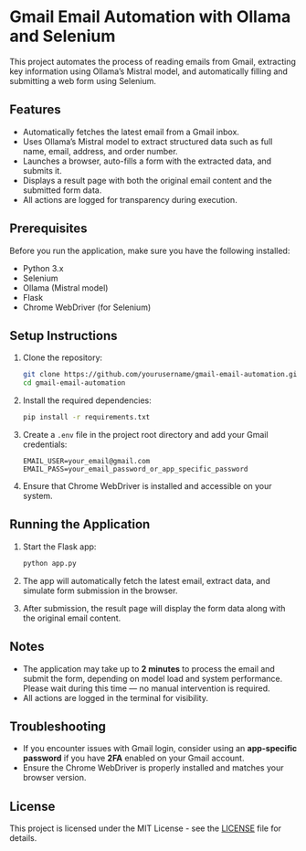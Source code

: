 
# Gmail Email Automation with Ollama and Selenium

This project automates the process of reading emails from Gmail, extracting key information using Ollama’s Mistral model, and automatically filling and submitting a web form using Selenium.

## Features
- Automatically fetches the latest email from a Gmail inbox.
- Uses Ollama’s Mistral model to extract structured data such as full name, email, address, and order number.
- Launches a browser, auto-fills a form with the extracted data, and submits it.
- Displays a result page with both the original email content and the submitted form data.
- All actions are logged for transparency during execution.

## Prerequisites
Before you run the application, make sure you have the following installed:

- Python 3.x
- Selenium
- Ollama (Mistral model)
- Flask
- Chrome WebDriver (for Selenium)

## Setup Instructions

1. Clone the repository:
   ```bash
   git clone https://github.com/yourusername/gmail-email-automation.git
   cd gmail-email-automation
   ```

2. Install the required dependencies:
   ```bash
   pip install -r requirements.txt
   ```

3. Create a `.env` file in the project root directory and add your Gmail credentials:
   ```
   EMAIL_USER=your_email@gmail.com
   EMAIL_PASS=your_email_password_or_app_specific_password
   ```

4. Ensure that Chrome WebDriver is installed and accessible on your system.

## Running the Application

1. Start the Flask app:
   ```bash
   python app.py
   ```

2. The app will automatically fetch the latest email, extract data, and simulate form submission in the browser.

3. After submission, the result page will display the form data along with the original email content.

## Notes
- The application may take up to **2 minutes** to process the email and submit the form, depending on model load and system performance. Please wait during this time — no manual intervention is required.
- All actions are logged in the terminal for visibility.

## Troubleshooting
- If you encounter issues with Gmail login, consider using an **app-specific password** if you have **2FA** enabled on your Gmail account.
- Ensure the Chrome WebDriver is properly installed and matches your browser version.

## License

This project is licensed under the MIT License - see the [LICENSE](LICENSE) file for details.
